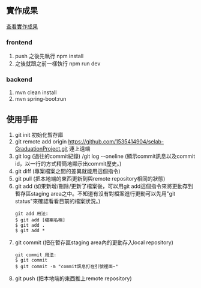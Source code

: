 ## 實作成果
[查看實作成果](docs/0527專題簡報.pdf)



### frontend
1. push 之後先執行 npm install
2. 之後就跟之前一樣執行 npm run dev

### backend
1. mvn clean install
2. mvn spring-boot:run


## 使用手冊
1. git init 初始化暫存庫
2. git remote add origin https://github.com/1535414904/selab-GraduationProject.git 連上遠端
3. git log (過往的commit紀錄) /git log --oneline (顯示commit訊息以及commit id，以一行的方式精簡地顯示出commit歷史。)
4. git diff (專案檔案之間的差異就能用這個指令)
5. git pull (把本地端的東西更新到與remote repository相同的狀態)
6. git add (如果新增/刪除/更新了檔案後，可以用git add這個指令來將更動存到暫存區staging area之中。不知道有沒有對檔案進行更動可以先用"git status"來確認看看目前的檔案狀況。)
    ```
    git add 用法:
    $ git add [檔案名稱]
    $ git add .
    $ git add *
    ```
7. git commit (把在暫存區staging area內的更動存入local repository)
    ```
    git commit 用法:
    $ git commit 
    $ git commit -m "commit訊息打在引號裡面~"
    ```
8. git push (把本地端的東西推上remote repository)

